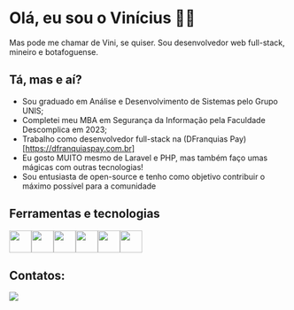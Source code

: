 # Olá, eu sou o Vinícius 👋🏻

Mas pode me chamar de Vini, se quiser. Sou desenvolvedor web full-stack, mineiro e botafoguense.

## Tá, mas e aí?

- Sou graduado em Análise e Desenvolvimento de Sistemas pelo Grupo UNIS;
- Completei meu MBA em Segurança da Informação pela Faculdade Descomplica em 2023;
- Trabalho como desenvolvedor full-stack na (DFranquias Pay)[https://dfranquiaspay.com.br]
- Eu gosto MUITO mesmo de Laravel e PHP, mas também faço umas mágicas com outras tecnologias!
- Sou entusiasta de open-source e tenho como objetivo contribuir o máximo possível para a comunidade

## Ferramentas e tecnologias

<img loading="lazy" src="https://cdn.jsdelivr.net/gh/devicons/devicon/icons/php/php-original.svg" width="40" height="40" /><img loading="lazy" src="https://cdn.jsdelivr.net/gh/devicons/devicon/icons/laravel/laravel-plain.svg" width="40" height="40" /><img loading="lazy" src="https://cdn.jsdelivr.net/gh/devicons/devicon/icons/bitbucket/bitbucket-original.svg" width="40" height="40" /><img loading="lazy" src="https://cdn.jsdelivr.net/gh/devicons/devicon/icons/redis/redis-original.svg" width="40" height="40" /><img loading="lazy" src="https://cdn.jsdelivr.net/gh/devicons/devicon/icons/docker/docker-original.svg" width="40" height="40" /><img loading="lazy" src="https://cdn.jsdelivr.net/gh/devicons/devicon/icons/nodejs/nodejs-original.svg" width="40" height="40" />

## Contatos:

<div>
<a href="https://www.linkedin.com/in/vfrancomaia" target="_blank"><img loading="lazy" src="https://img.shields.io/badge/-LinkedIn-%230077B5?style=for-the-badge&logo=linkedin&logoColor=white" target="_blank"></a>   
</div>
